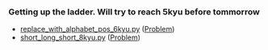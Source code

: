 ### Getting up the ladder. Will try to reach 5kyu before tommorrow

- [replace_with_alphabet_pos_6kyu.py](https://github.com/gauthamp10/100DaysOfCode/blob/master/Day%205/replace_with_alphabet_pos_6kyu.py)  ([Problem](https://www.codewars.com/kata/546f922b54af40e1e90001da))
- [short_long_short_8kyu.py](https://github.com/gauthamp10/100DaysOfCode/blob/master/Day%205/short_long_short_8kyu.py)  ([Problem](https://www.codewars.com/kata/50654ddff44f800200000007))
